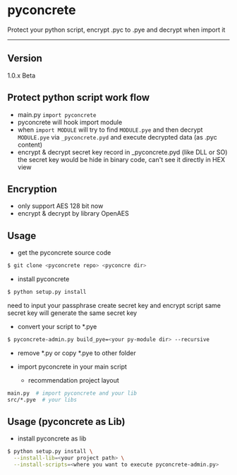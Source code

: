 pyconcrete
=======
Protect your python script, encrypt .pyc to .pye and decrypt when import it

--------------

Version
--------------
1.0.x Beta


Protect python script work flow
--------------
* main.py `import pyconcrete`
* pyconcrete will hook import module
* when `import MODULE` will try to find `MODULE.pye`
  and then decrypt `MODULE.pye` via `_pyconcrete.pyd` and execute decrypted data (as .pyc content)
* encrypt & decrypt secret key record in _pyconcrete.pyd (like DLL or SO)
  the secret key would be hide in binary code, can't see it directly in HEX view


Encryption
--------------
* only support AES 128 bit now
* encrypt & decrypt by library OpenAES


Usage
--------------
* get the pyconcrete source code
```sh
$ git clone <pyconcrete repo> <pyconcre dir>
```

* install pyconcrete
```sh
$ python setup.py install
```
  need to input your passphrase create secret key and encrypt script
  same secret key will generate the same secret key

* convert your script to *.pye
```sh
$ pyconcrete-admin.py build_pye=<your py-module dir> --recursive
```

* remove *.py or copy *.pye to other folder

* import pyconcrete in your main script
  * recommendation project layout
```sh
main.py  # import pyconcrete and your lib
src/*.pye  # your libs
```


Usage (pyconcrete as Lib)
--------------
* install pyconcrete as lib
```sh
$ python setup.py install \
  --install-lib=<your project path> \
  --install-scripts=<where you want to execute pyconcrete-admin.py>
```
